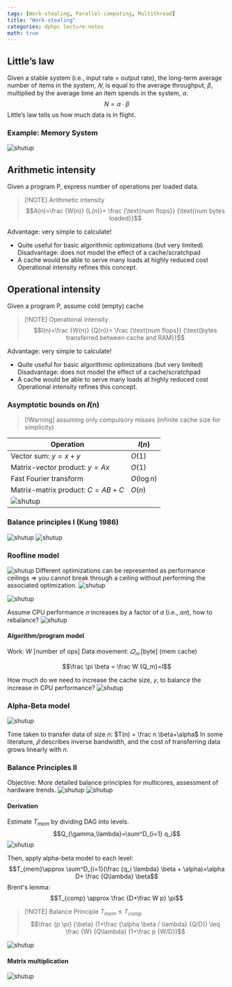 ```yaml
---
tags: [Work-stealing, Parallel-computing, Multithread]
title: "Work-stealing"
categories: dphpc lecture-notes
math: true
---
```


## Little’s law

Given a stable system (i.e., input rate = output rate), the long-term average number of items in the system, $𝑁$, is equal to the average throughput, $\beta$, multiplied by the average time an item
spends in the system, $\alpha$. $$N = \alpha ∙ \beta$$ Little’s law tells us how much data is in flight.

### Example: Memory System

![shutup](/assets/img/ScreenShot%202024-01-10%20at%2019.22.05.png)

## Arithmetic intensity

Given a program P, express number of operations per loaded data.

> [!NOTE] Arithmetic intensity $$A(n)=\frac {W(n)} {L(n)}= \frac {\text{num flops}} {\text{num bytes loaded}}$$

Advantage: very simple to calculate!

- Quite useful for basic algorithmic optimizations (but very limited) Disadvantage: does not model the effect of a cache/scratchpad
- A cache would be able to serve many loads at highly reduced cost Operational intensity refines this concept.

## Operational intensity

Given a program P, assume cold (empty) cache

> [!NOTE] Operational intensity $$I(n)=\frac {W(n)} {Q(n)}= \frac {\text{num flops}} {\text{bytes transferred between cache and RAM}}$$

Advantage: very simple to calculate!

- Quite useful for basic algorithmic optimizations (but very limited) Disadvantage: does not model the effect of a cache/scratchpad
- A cache would be able to serve many loads at highly reduced cost Operational intensity refines this concept.

### Asymptotic bounds on 𝑰(n)

> [!Warning] assuming only compulsory misses (infinite cache size for simplicity)

| Operation                                                    | $I(n)$      |
| ------------------------------------------------------------ | ----------- |
| Vector sum: $y = x + y$                                      | $O(1)$      |
| Matrix-vector product: $y = Ax$                              | $O(1)$      |
| Fast Fourier transform                                       | $O(\log n)$ |
| Matrix-matrix product: $C = AB +C$                           | $O(n)$      |
| ![shutup](/assets/img/ScreenShot%202024-01-11%20at%2011.50.59.png) |             |

### Balance principles I (Kung 1986)

![shutup](/assets/img/ScreenShot%202024-01-10%20at%2019.44.02.png) ![shutup](/assets/img/ScreenShot%202024-01-11%20at%2011.51.58.png)

### Roofline model

![shutup](/assets/img/ScreenShot%202024-01-11%20at%2011.52.40.png) Different optimizations can be represented as performance ceilings ⇒ you cannot break through a ceiling without performing the associated optimization.
![shutup](/assets/img/ScreenShot%202024-01-11%20at%2012.06.43.png)

![shutup](/assets/img/ScreenShot%202024-01-10%20at%2019.41.10.png)

Assume CPU performance $𝜋$ increases by a factor of $a$ (i.e., $a𝜋$), how to rebalance? ![shutup](/assets/img/ScreenShot%202024-01-10%20at%2019.43.05.png)

#### Algorithm/program model

Work: $W$ \[number of ops\] Data movement: $𝑄_𝑚$ \[byte\] (mem cache)

$$\frac \pi \beta = \frac W {Q_m}=I$$

How much do we need to increase the cache size, $𝛾$, to balance the increase in CPU performance? ![shutup](/assets/img/ScreenShot%202024-01-10%20at%2019.52.16.png)

### Alpha-Beta model

![shutup](/assets/img/ScreenShot%202024-01-10%20at%2019.52.48.png)

Time taken to transfer data of size $n$: $T(n) = \frac n \beta+\alpha$ In some literature, $𝛽$ describes inverse bandwidth, and the cost of transferring data grows linearly with $n$.

### Balance Principles II

Objective: More detailed balance principles for multicores, assessment of hardware trends. ![shutup](/assets/img/ScreenShot%202024-01-11%20at%2015.50.33.png)
![shutup](/assets/img/ScreenShot%202024-01-11%20at%2015.50.47.png)

#### Derivation

Estimate $T_{mem}$ by dividing DAG into levels. $$Q_{\gamma,\lambda}=\sum^D_{i=1} q_i$$ ![shutup](/assets/img/ScreenShot%202024-01-11%20at%2015.53.10.png)

Then, apply alpha-beta model to each level: $$T_{mem}\approx \sum^D_{i=1}(\frac {q_i \lambda} \beta + \alpha)=\alpha D+ \frac {Q\lambda} \beta$$ Brent's lemma:$$T_{comp} \approx \frac {D+\frac W p}
\pi$$

> [!NOTE] Balance Principle $T_{mem} \leq T_{comp}$ $$\frac {p \pi} {\beta} (1+\frac {\alpha \beta / \lambda} {Q/D}) \leq \frac {W} {Q\lambda} (1+\frac p {W/D})$$

![shutup](/assets/img/ScreenShot%202024-01-11%20at%2016.07.39.png)

#### Matrix multiplication

![shutup](/assets/img/ScreenShot%202024-01-11%20at%2016.08.22.png)
